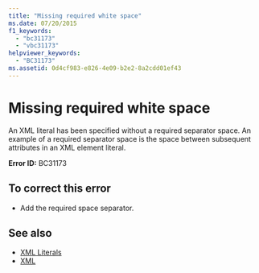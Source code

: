```yaml
---
title: "Missing required white space"
ms.date: 07/20/2015
f1_keywords: 
  - "bc31173"
  - "vbc31173"
helpviewer_keywords: 
  - "BC31173"
ms.assetid: 0d4cf983-e826-4e09-b2e2-8a2cdd01ef43
---
```

# Missing required white space
An XML literal has been specified without a required separator space. An example of a required separator space is the space between subsequent attributes in an XML element literal.  
  
 **Error ID:** BC31173  
  
## To correct this error  
  
- Add the required space separator.  
  
## See also

- [XML Literals](../../visual-basic/language-reference/xml-literals/index.md)
- [XML](../../visual-basic/programming-guide/language-features/xml/index.md)
